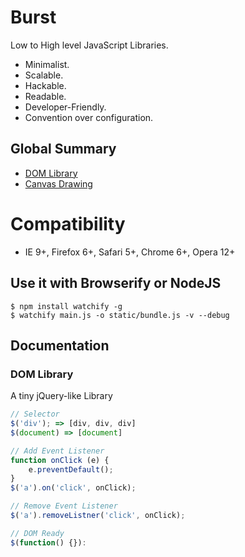 # Burst

Low to High level JavaScript Libraries.

* Minimalist.
* Scalable.
* Hackable.
* Readable.
* Developer-Friendly.
* Convention over configuration.

## Global Summary

* [DOM Library](#dom-library)
* [Canvas Drawing](#canvas-drawing)

# Compatibility

* IE 9+, Firefox 6+, Safari 5+, Chrome 6+, Opera 12+


## Use it with Browserify or NodeJS

```
$ npm install watchify -g
$ watchify main.js -o static/bundle.js -v --debug
```


## Documentation

### DOM Library

A tiny jQuery-like Library

```javascript
// Selector
$('div'); => [div, div, div]
$(document) => [document]

// Add Event Listener
function onClick (e) {
    e.preventDefault();
}
$('a').on('click', onClick);

// Remove Event Listener
$('a').removeListner('click', onClick);

// DOM Ready
$(function() {}):
```

